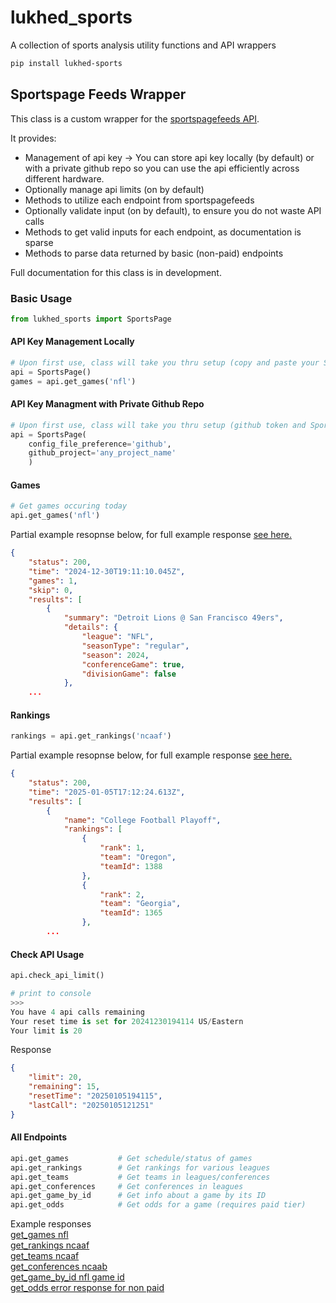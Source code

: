 # lukhed_sports
A collection of sports analysis utility functions and API wrappers

```bash
pip install lukhed-sports
```


## Sportspage Feeds Wrapper
This class is a custom wrapper for the [sportspagefeeds API](https://sportspagefeeds.com/documentation). 

It provides:
- Management of api key -> You can store api key locally (by default) or with a private github repo 
    so you can use the api efficiently across different hardware.
- Optionally manage api limits (on by default) 
- Methods to utilize each endpoint from sportspagefeeds
- Optionally validate input (on by default), to ensure you do not waste API calls
- Methods to get valid inputs for each endpoint, as documentation is sparse
- Methods to parse data returned by basic (non-paid) endpoints 

Full documentation for this class is in development.

### Basic Usage
```python
from lukhed_sports import SportsPage
```

#### API Key Management Locally
```python
# Upon first use, class will take you thru setup (copy and paste your Sportspage key)
api = SportsPage()
games = api.get_games('nfl')
```

#### API Key Managment with Private Github Repo
```python
# Upon first use, class will take you thru setup (github token and Sportspage key)
api = SportsPage(
    config_file_preference='github', 
    github_project='any_project_name'
    )
```

#### Games
```python
# Get games occuring today
api.get_games('nfl')
```

Partial example resopnse below, for full example response [see here.](https://github.com/lukhed/lukhed_sports/blob/main/lukhed_sports/example_responses/getRankings.json)
```json
{
    "status": 200,
    "time": "2024-12-30T19:11:10.045Z",
    "games": 1,
    "skip": 0,
    "results": [
        {
            "summary": "Detroit Lions @ San Francisco 49ers",
            "details": {
                "league": "NFL",
                "seasonType": "regular",
                "season": 2024,
                "conferenceGame": true,
                "divisionGame": false
            },
    ...
```

#### Rankings
```python
rankings = api.get_rankings('ncaaf')
```

Partial example resopnse below, for full example response [see here.](https://github.com/lukhed/lukhed_sports/blob/main/lukhed_sports/example_responses/getRankings.json)
```json
{
    "status": 200,
    "time": "2025-01-05T17:12:24.613Z",
    "results": [
        {
            "name": "College Football Playoff",
            "rankings": [
                {
                    "rank": 1,
                    "team": "Oregon",
                    "teamId": 1388
                },
                {
                    "rank": 2,
                    "team": "Georgia",
                    "teamId": 1365
                },
        ...
```

#### Check API Usage
```python
api.check_api_limit()

# print to console
>>>
You have 4 api calls remaining
Your reset time is set for 20241230194114 US/Eastern
Your limit is 20
```

Response
```json
{
    "limit": 20,
    "remaining": 15,
    "resetTime": "20250105194115",
    "lastCall": "20250105121251"
}
```


#### All Endpoints
```python
api.get_games           # Get schedule/status of games
api.get_rankings        # Get rankings for various leagues    
api.get_teams           # Get teams in leagues/conferences
api.get_conferences     # Get conferences in leagues
api.get_game_by_id      # Get info about a game by its ID
api.get_odds            # Get odds for a game (requires paid tier)
```

Example responses
<br>
[get_games nfl](https://github.com/lukhed/lukhed_sports/blob/main/lukhed_sports/example_responses/nflGames.json)
<br>
[get_rankings ncaaf](https://github.com/lukhed/lukhed_sports/blob/main/lukhed_sports/example_responses/getRankings.json)
<br>
[get_teams ncaaf](https://github.com/lukhed/lukhed_sports/blob/main/lukhed_sports/example_responses/ncaafTeams.json)
<br>
[get_conferences ncaab](https://github.com/lukhed/lukhed_sports/blob/main/lukhed_sports/example_responses/ncaabConferences.json)
<br>
[get_game_by_id nfl game id](https://github.com/lukhed/lukhed_sports/blob/main/lukhed_sports/example_responses/getGameId.json)
<br>
[get_odds error response for non paid](https://github.com/lukhed/lukhed_sports/blob/main/lukhed_sports/example_responses/getOddsById.json)

